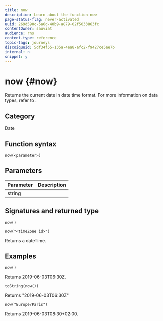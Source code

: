 ```yaml
---
title: now
description: Learn about the function now
page-status-flag: never-activated
uuid: 269d590c-5a6d-40b9-a879-02f5033863fc
contentOwner: sauviat
audience: rns
content-type: reference
topic-tags: journeys
discoiquuid: 5df34f55-135a-4ea8-afc2-f9427ce5ae7b
internal: n
snippet: y
---
```


# now {#now}

Returns the current date in date time format. For more information on data types, refer to [](../expression/data-types.md).

## Category

Date

## Function syntax

`now(<parameter>)`

## Parameters

|Parameter|Description|
|--- |--- |
|string||

## Signatures and returned type

`now()`

`now("<timeZone id>")`

Returns a dateTime.

## Examples

`now()`

 Returns 2019-06-03T06:30Z.

`toString(now())`

Returns "2019-06-03T06:30Z"

`now("Europe/Paris")`

Returns 2019-06-03T08:30+02:00.